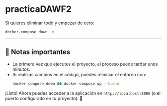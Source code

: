 # practicaDAWF2

Si quieres eliminar todo y empezar de cero:
```bash
docker-compose down -v
```

---
## 📌 Notas importantes

- La primera vez que ejecutes el proyecto, el proceso puede tardar unos minutos.
- Si realizas cambios en el código, puedes reiniciar el entorno con:
  ```bash
  docker-compose down && docker-compose up --build
  ```

¡Listo! Ahora puedes acceder a la aplicación en `http://localhost:8000` (o el puerto configurado en tu proyecto). 🚀

